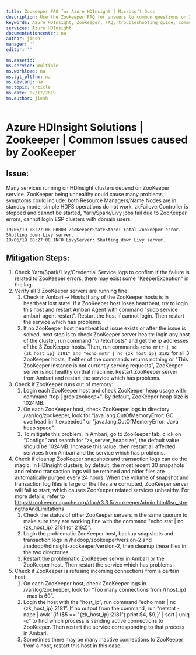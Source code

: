 ```yaml
---
title: Zookeeper FAQ for Azure HDInsight | Microsoft Docs
description: Use the Zookeeper FAQ for answers to common questions on Zookeeper on Azure HDInsight platform.
keywords: Azure HDInsight, Zookeeper, FAQ, troubleshooting guide, common problems
services: Azure HDInsight
documentationcenter: na
author: jiesh
manager: ''
editor: ''

ms.assetid:
ms.service: multiple
ms.workload: na
ms.tgt_pltfrm: na
ms.devlang: na
ms.topic: article
ms.date: 07/17/2019
ms.author: jiesh
---
```

# Azure HDInsight Solutions | Zookeeper |  Common Issues caused by ZooKeeper

## Issue:
Many services running on HDInsight clusters depend on ZooKeeper service. ZooKeeper being unhealthy could cause many problems, symptoms could include: both Resource Managers/Name Nodes are in standby mode, simple HDFS operations do not work, zkFailoverController is stopped and cannot be started, Yarn/Spark/Livy jobs fail due to ZooKeeper errors, cannot login ESP clusters with domain users.

```
19/06/19 08:27:08 ERROR ZooKeeperStateStore: Fatal Zookeeper error. Shutting down Livy server.
19/06/19 08:27:08 INFO LivyServer: Shutting down Livy server.
```

## Mitigation Steps:
1. Check Yarn/Spark/Livy/Credential Service logs to confirm if the failure is related to ZooKeeper errors, there may exist some "KeeperException" in the log.
2. Verify all 3 ZooKeeper servers are running fine:
   1) Check in Ambari -> Hosts if any of the ZooKeeper hosts is in heartbeat lost state. If a ZooKeeper host loses heartbeat, try to login this host and restart Ambari Agent with command "sudo service ambari-agent restart". Restart the host if cannot login. Then restart the service which has problems.
   2) If no ZooKeeper host heartbeat lost issue exists or after the issue is solved, next step is to check ZooKeeper server health: login any host of the cluster, run command "vi /etc/hosts" and get the ip addresses of the 3 ZooKeeper hosts. Then, run commands ```echo mntr | nc {zk_host_ip} 2181" and "echo mntr | nc {zk_host_ip} 2182``` for all 3 ZooKeeper hosts, if either of the commands returns nothing or "This ZooKeeper instance is not currently serving requests", ZooKeeper server is not healthy on that machine. Restart ZooKeeper server from Ambari and restart the service which has problems.
3. Check if ZooKeeper runs out of memory:
   1) Login each ZooKeeper host and check ZooKeeper heap usage with command “top | grep zookeep+”. By default, ZooKeeper heap size is 1024MB.
   2) On each ZooKeeper host, check ZooKeeper logs in directory /var/log/zookeeper, look for “java.lang.OutOfMemoryError: GC overhead limit exceeded” or “java.lang.OutOfMemoryError: Java heap space”.
   3) To mitigate this problem, in Ambari, go to ZooKeeper tab, click on “Configs” and search for “zk_server_heapsize”, the default value should be 1024MB. Increase this value, then restart all affected services from Ambari and the service which has problems.
4. Check if cleanup ZooKeeper snapshots and transaction logs can do the magic. In HDInsight clusters, by default, the most recent 30 snapshots and related transaction logs will be retained and older files are automatically purged every 24 hours. When the volume of snapshot and transaction log files is large or the files are corrupted, ZooKeeper server will fail to start, which causes ZooKeeper related services unhealthy. For more details, refer to https://zookeeper.apache.org/doc/r3.3.5/zookeeperAdmin.html#sc_strengthsAndLimitations
   1) Check the status of other ZooKeeper servers in the same quorum to make sure they are working fine with the command "echo stat | nc {zk_host_ip} 2181 (or 2182)".
   1) Login the problematic ZooKeeper host, backup snapshots and transaction logs in /hadoop/zookeeper/version-2 and /hadoop/hdinsight-zookeeper/version-2, then cleanup these files in the two directories.
   2) Restart the problematic ZooKeeper server in Ambari or the ZooKeeper host. Then restart the service which has problems.
5. Check if ZooKeeper is refusing incoming connections from a certain host:
   1) On each ZooKeeper host, check ZooKeeper logs in /var/log/zookeeper, look for “Too many connections from /{host_ip} - max is 60”.
   2) Login the host with the “host_ip”, run command “echo mntr | nc {zk_host_ip} 2181”. If no output from the command, run “netstat -nape | awk '{if ($5 == "{zk_host_ip}:2181") print $4, $9;}' | sort | uniq -c” to find which process is sending active connections to ZooKeeper. Then restart the service corresponding to that process in Ambari.
   3) Sometimes there may be many inactive connections to ZooKeeper from a host, restart this host in this case. 
